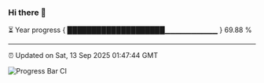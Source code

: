 ### Hi there 👋

⏳ Year progress { ████████████████████▁▁▁▁▁▁▁▁▁▁ } 69.88 %

---

⏰ Updated on Sat, 13 Sep 2025 01:47:44 GMT

![Progress Bar CI](https://github.com/DhruviPatel157/GitHub-Actions-Demo/workflows/Progress%20Bar%20CI/badge.svg)
